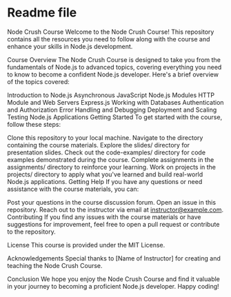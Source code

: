 # Readme file
Node Crush Course
Welcome to the Node Crush Course! This repository contains all the resources you need to follow along with the course and enhance your skills in Node.js development.

Course Overview
The Node Crush Course is designed to take you from the fundamentals of Node.js to advanced topics, covering everything you need to know to become a confident Node.js developer. Here's a brief overview of the topics covered:

Introduction to Node.js
Asynchronous JavaScript
Node.js Modules
HTTP Module and Web Servers
Express.js
Working with Databases
Authentication and Authorization
Error Handling and Debugging
Deployment and Scaling
Testing Node.js Applications
Getting Started
To get started with the course, follow these steps:

Clone this repository to your local machine.
Navigate to the directory containing the course materials.
Explore the slides/ directory for presentation slides.
Check out the code-examples/ directory for code examples demonstrated during the course.
Complete assignments in the assignments/ directory to reinforce your learning.
Work on projects in the projects/ directory to apply what you've learned and build real-world Node.js applications.
Getting Help
If you have any questions or need assistance with the course materials, you can:

Post your questions in the course discussion forum.
Open an issue in this repository.
Reach out to the instructor via email at instructor@example.com.
Contributing
If you find any issues with the course materials or have suggestions for improvement, feel free to open a pull request or contribute to the repository.

License
This course is provided under the MIT License.

Acknowledgements
Special thanks to [Name of Instructor] for creating and teaching the Node Crush Course.

Conclusion
We hope you enjoy the Node Crush Course and find it valuable in your journey to becoming a proficient Node.js developer. Happy coding!